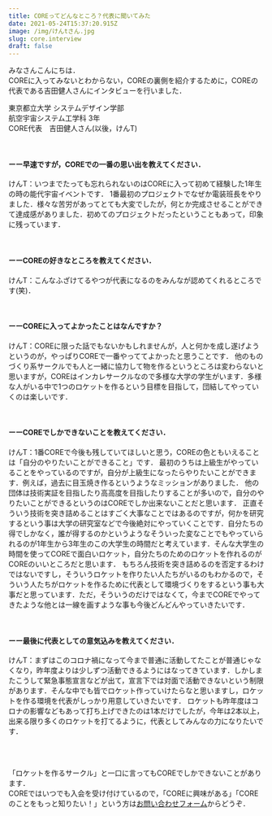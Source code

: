 ```yaml
---
title: COREってどんなところ？代表に聞いてみた
date: 2021-05-24T15:37:20.915Z
image: /img/けんtさん.jpg
slug: core.interview
draft: false
---
```

<!--StartFragment-->

みなさんこんにちは．\
COREに入ってみないとわからない，COREの裏側を紹介するために，COREの代表である吉田健人さんにインタビューを行いました．

東京都立大学 システムデザイン学部\
航空宇宙システム工学科 3年\
CORE代表　吉田健人さん(以後，けんT)

<br>

#### ーー早速ですが，COREでの一番の思い出を教えてください．

けんT：いつまでたっても忘れられないのはCOREに入って初めて経験した1年生の時の能代宇宙イベントです．
1番最初のプロジェクトでなぜか電装班長をやりました．様々な苦労があってとても大変でしたが，何とか完成させることができて達成感がありました．初めてのプロジェクトだったということもあって，印象に残っています．

<br>

#### ーーCOREの好きなところを教えてください．

けんT：こんなふざけてるやつが代表になるのをみんなが認めてくれるところです(笑)．

<br>

#### ーーCOREに入ってよかったことはなんですか？

けんT：COREに限った話でもないかもしれませんが，人と何かを成し遂げようというのが，やっぱりCOREで一番やっててよかったと思うことです．
他のものづくり系サークルでも人と一緒に協力して物を作るというところは変わらないと思いますが，COREはインカレサークルなので多様な大学の学生がいます．多様な人がいる中で1つのロケットを作るという目標を目指して，団結してやっていくのは楽しいです．

<br>

#### ーーCOREでしかできないことを教えてください．

けんT：1番COREで今後も残していてほしいと思う，COREの色ともいえることは「自分のやりたいことができること」です．
最初のうちは上級生がやっていることをやっているのですが，自分が上級生になったらやりたいことができます．例えば，過去に目玉焼き作るというようなミッションがありました．
他の団体は技術実証を目指したり高高度を目指したりすることが多いので，自分のやりたいことができるというのはCOREでしか出来ないことだと思います．
正直そういう技術を突き詰めることはすごく大事なことではあるのですが，何かを研究するという事は大学の研究室などで今後絶対にやっていくことです．自分たちの得でしかなく，誰が得するのかというようなそういった変なことでもやっていられるのが1年生から3年生のこの大学生の時間だと考えています．そんな大学生の時間を使ってCOREで面白いロケット，自分たちのためのロケットを作れるのがCOREのいいところだと思います．
もちろん技術を突き詰めるのを否定するわけではないですし，そういうロケットを作りたい人たちがいるのもわかるので，そういう人たちがロケットを作るために代表として環境づくりをするという事も大事だと思っています．ただ，そういうのだけではなくて，今までCOREでやってきたような他とは一線を画すような事も今後どんどんやっていきたいです．

<br>

#### ーー最後に代表としての意気込みを教えてください．

けんT：まずはこのコロナ禍になって今まで普通に活動してたことが普通じゃなくなり，昨年度よりは少しずつ活動できるようにはなってきています．しかしまたこうして緊急事態宣言などが出て，宣言下では対面で活動できないという制限があります．そんな中でも皆でロケット作っていけたらなと思いますし，ロケットを作る環境を代表がしっかり用意していきたいです．
ロケットも昨年度はコロナの影響などもあって打ち上げできたのは1本だけでしたが，今年は2本以上，出来る限り多くのロケットを打てるように，代表としてみんなの力になりたいです．

<br>

<br>

「ロケットを作るサークル」と一口に言ってもCOREでしかできないことがあります．\
COREではいつでも入会を受け付けているので，「COREに興味がある」「COREのことをもっと知りたい！」という方は[お問い合わせフォーム](https://corerocket.net/contact/)からどうぞ．

<!--EndFragment-->